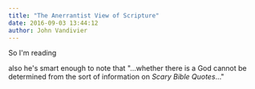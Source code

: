 ```yaml
---
title: "The Anerrantist View of Scripture"
date: 2016-09-03 13:44:12
author: John Vandivier
---
```




So I'm reading

also he's smart enough to note that \"...whether there is a God cannot be determined from the sort of information on <i>Scary Bible Quotes</i>...\"